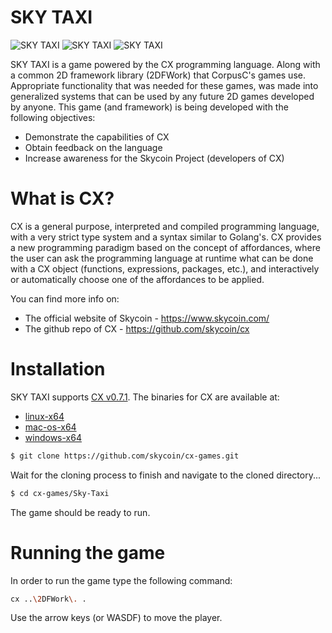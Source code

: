 # SKY TAXI

![SKY TAXI](https://github.com/skycoin/cx-games/blob/master/Sky-Taxi/assets/screenshots/Sky-Taxi-1.png)
![SKY TAXI](https://github.com/skycoin/cx-games/blob/master/Sky-Taxi/assets/screenshots/Sky-Taxi-2.png)
![SKY TAXI](https://github.com/skycoin/cx-games/blob/master/Sky-Taxi/assets/screenshots/Sky-Taxi-3.png)

SKY TAXI is a game powered by the CX programming language.
Along with a common 2D framework library (2DFWork) that CorpusC's games use.
Appropriate functionality that was needed for these games, was made into generalized
systems that can be used by any future 2D games developed by anyone.
This game (and framework) is being developed with the following objectives:

  - Demonstrate the capabilities of CX
  - Obtain feedback on the language
  - Increase awareness for the Skycoin Project (developers of CX)

# What is CX?
CX is a general purpose, interpreted and compiled programming language, with a very strict type system and a syntax similar to Golang's. CX provides a new programming paradigm based on the concept of affordances, where the user can ask the programming language at runtime what can be done with a CX object (functions, expressions, packages, etc.), and interactively or automatically choose one of the affordances to be applied.

You can find more info on:
  - The official website of Skycoin - https://www.skycoin.com/
  - The github repo of CX - https://github.com/skycoin/cx

# Installation
SKY TAXI supports [CX v0.7.1](https://github.com/skycoin/cx/releases/tag/v0.7.1).
The binaries for CX are available at:
  - [linux-x64](https://github.com/skycoin/cx/releases/download/v0.7.1/cx-0.7.1-bin-linux-x64.zip)
  - [mac-os-x64](https://github.com/skycoin/cx/releases/download/v0.7.1/cx-0.7.1-bin-macos-x64.zip)
  - [windows-x64](https://github.com/skycoin/cx/releases/download/v0.7.1/cx-0.7.1-bin-windows-x64.zip)

```sh
$ git clone https://github.com/skycoin/cx-games.git
```

Wait for the cloning process to finish and navigate to the cloned directory...

```sh
$ cd cx-games/Sky-Taxi
```

The game should be ready to run.

# Running the game
In order to run the game type the following command:

```sh
cx ..\2DFWork\. .
```

Use the arrow keys (or WASDF) to move the player.
